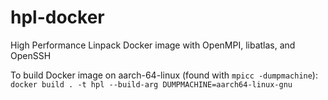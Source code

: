 # hpl-docker

High Performance Linpack Docker image with OpenMPI, libatlas, and OpenSSH

To build Docker image on aarch-64-linux (found with `mpicc -dumpmachine`):
`docker build . -t hpl --build-arg DUMPMACHINE=aarch64-linux-gnu`